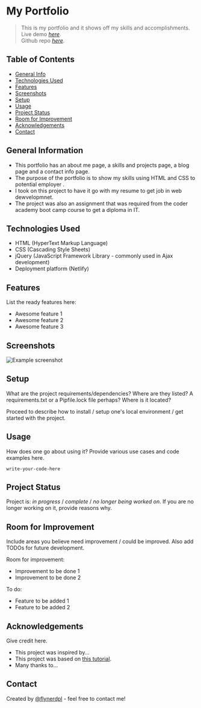 # My Portfolio

> This is my portfolio and it shows off my skills and accomplishments. \
> Live demo [_here_](https://subtle-crepe-de62e8.netlify.app/). \
> Github repo [_here_](https://github.com/roger2727/MitchellRoger_T1A2).<!-- If you have the project hosted somewhere, include the link here. -->

## Table of Contents

- [General Info](#general-information)
- [Technologies Used](#technologies-used)
- [Features](#features)
- [Screenshots](#screenshots)
- [Setup](#setup)
- [Usage](#usage)
- [Project Status](#project-status)
- [Room for Improvement](#room-for-improvement)
- [Acknowledgements](#acknowledgements)
- [Contact](#contact)
<!-- * [License](#license) -->

## General Information

- This portfolio has an about me page, a skills and projects page, a blog page and a contact info page.
- The purpose of the portfolio is to show my skills using HTML and CSS to potential employer .
- I took on this project to have it go with my resume to get job in web dewvelopmnet.
- The project was also an assignment that was required from the coder academy boot camp course to get a diploma in IT.

<!-- You don't have to answer all the questions - just the ones relevant to your project. -->

## Technologies Used

- HTML (HyperText Markup Language)
- CSS (Cascading Style Sheets)
- jQuery (JavaScript Framework Library - commonly used in Ajax development)
- Deployment platform (Netlify)

## Features

List the ready features here:

- Awesome feature 1
- Awesome feature 2
- Awesome feature 3

## Screenshots

![Example screenshot](./img/screenshot.png)

<!-- If you have screenshots you'd like to share, include them here. -->

## Setup

What are the project requirements/dependencies? Where are they listed? A requirements.txt or a Pipfile.lock file perhaps? Where is it located?

Proceed to describe how to install / setup one's local environment / get started with the project.

## Usage

How does one go about using it?
Provide various use cases and code examples here.

`write-your-code-here`

## Project Status

Project is: _in progress_ / _complete_ / _no longer being worked on_. If you are no longer working on it, provide reasons why.

## Room for Improvement

Include areas you believe need improvement / could be improved. Also add TODOs for future development.

Room for improvement:

- Improvement to be done 1
- Improvement to be done 2

To do:

- Feature to be added 1
- Feature to be added 2

## Acknowledgements

Give credit here.

- This project was inspired by...
- This project was based on [this tutorial](https://www.example.com).
- Many thanks to...

## Contact

Created by [@flynerdpl](https://www.flynerd.pl/) - feel free to contact me!

<!-- Optional -->
<!-- ## License -->
<!-- This project is open source and available under the [... License](). -->

<!-- You don't have to include all sections - just the one's relevant to your project -->
